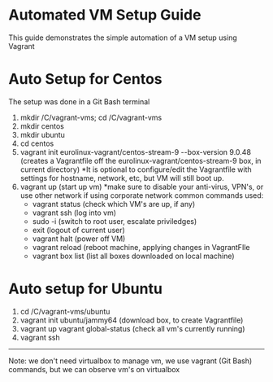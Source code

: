 # Automated VM Setup Guide
This guide demonstrates the simple automation of a VM setup using Vagrant

# Auto Setup for Centos
The setup was done in a Git Bash terminal
1. mkdir /C/vagrant-vms; cd /C/vagrant-vms
2. mkdir centos
3. mkdir ubuntu
4. cd centos
5. vagrant init eurolinux-vagrant/centos-stream-9 --box-version 9.0.48   (creates a Vagrantfile off the eurolinux-vagrant/centos-stream-9 box, in current directory)
   *It is optional to configure/edit the Vagrantfile with settings for hostname, network, etc, but VM will still boot up.
7. vagrant up  (start up vm)
   *make sure to disable your anti-virus, VPN's, or use other network if using corporate network
   common commands used: 
   - vagrant status (check which VM's are up, if any)
   - vagrant ssh (log into vm)
   - sudo -i (switch to root user, escalate priviledges)
   - exit (logout of current user)
   - vagrant halt (power off VM)
   - vagrant reload  (reboot machine, applying changes in VagrantFIle
   - vagrant box list  (list all boxes downloaded on local machine)
# Auto setup for Ubuntu
1. cd /C/vagrant-vms/ubuntu
2. vagrant init ubuntu/jammy64   (download box, to create Vagrantfile)
3. vagrant up
   vagrant global-status  (check all vm's currently running)
4. vagrant ssh
-----------------------------------------------------------------------------------------
Note: we don't need virtualbox to manage vm, we use vagrant (Git Bash) commands, but we can observe vm's on virtualbox
